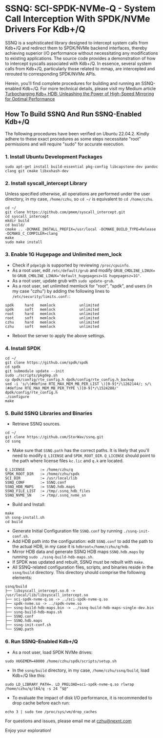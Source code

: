 # SSNQ: SCI-SPDK-NVMe-Q - System Call Interception With SPDK/NVMe Drivers For Kdb+/Q
SSNQ is a sophisticated library designed to intercept system calls from Kdb+/Q and redirect them to SPDK/NVMe backend interfaces, thereby achieving superior I/O performance without necessitating any modifications to existing applications. The source code provides a demonstration of how to intercept syscalls associated with Kdb+/Q. In essence, several system calls from Kdb+/Q, particularly those related to mmap, are intercepted and rerouted to corresponding SPDK/NVMe APIs.

Herein, you'll find complete procedures for building and running an SSNQ-enabled Kdb+/Q. For more technical details, please visit my Medium article [Turbocharging Kdb+ HDB: Unleashing the Power of High-Speed Mirroring for Optimal Performance](https://medium.com/@colinzhu/turbocharging-kdb-hdb-unleashing-the-power-of-high-speed-mirroring-for-optimal-performance-7f9df2557c02)

## How To Build SSNQ And Run SSNQ-Enabled Kdb+/Q
The following procedures have been verified on Ubuntu 22.04.2. Kindly adhere to these exact procedures as some steps necessitate "root" permissions and will require "sudo" for accurate execution.

### 1. Install Ubuntu Development Packages
```
sudo apt-get install build-essential pkg-config libcapstone-dev pandoc clang git cmake libxxhash-dev
```

### 2. Install syscall_intercept Library
Unless specified otherwise, all operations are performed under the user directory, in my case, ```/home/czhu```, so ```cd ~/``` is equivalent to ```cd /home/czhu```.
```
cd ~/
git clone https://github.com/pmem/syscall_intercept.git
cd syscall_intercept
mkdir build
cd build/
cmake .. -DCMAKE_INSTALL_PREFIX=/usr/local -DCMAKE_BUILD_TYPE=Release -DCMAKE_C_COMPILER=clang
make
sudo make install
```

### 3. Enable 1G Hugepage and Unlimited mem_lock
* Check if ```pdpe1gb``` is supported by reviewing ```/proc/cpuinfo```.
* As a root user, edit ```/etc/default/grub``` and modify ```GRUB_CMDLINE_LINUX=``` to ```GRUB_CMDLINE_LINUX="default_hugepagesz=1G hugepagesz=1G"```.
* As a root user, update grub with ```sudo update-grub```.
* As a root user, set unlimited memlock for "root", "spdk", and users (in my case "czhu") by adding the following lines to ```/etc/security/limits.conf:```:
```
spdk     hard   memlock           unlimited
spdk     soft   memlock           unlimited
root     hard   memlock           unlimited
root     soft   memlock           unlimited
czhu     hard   memlock           unlimited
czhu     soft   memlock           unlimited
```
* Reboot the server to apply the above settings.

### 4. Install SPDK
```
cd ~/
git clone https://github.com/spdk/spdk
cd spdk
git submodule update --init
sudo ./scripts/pkgdep.sh
cp dpdk/config/rte_config.h dpdk/config/rte_config.h_backup
sed -i 's/\(#define RTE_MAX_MEM_MB_PER_LIST \)[0-9]*/\1262144/; s/\(#define RTE_MAX_MEM_MB_PER_TYPE \)[0-9]*/\1524288/' dpdk/config/rte_config.h
./configure
make
```

### 5. Build SSNQ Libraries and Binaries
* Retrieve SSNQ sources.
```
cd ~/
git clone https://github.com/StorWav/ssnq.git
cd ssnq
```
* Make sure that ```SSNQ.path``` has the correct paths. It is likely that you'll need to modify ```Q_LICENSE``` and ```SPDK_ROOT_DIR```. ```Q_LICENSE``` should point to the path where license files ```kc.lic``` and ```q.k``` are located.
```
Q_LICENSE       := /home/czhu/q
SPDK_ROOT_DIR   := /home/czhu/spdk
SCI_DIR         := /usr/local/lib
SSNQ_CONF       := SSNQ.conf
SSNQ_HDB_MAPS   := SSNQ.hdb.maps
SSNQ_FILE_LIST  := /tmp/.ssnq_hdb_files
SSNQ_NVME_SN    := /tmp/.ssnq_nvme_sn
```
* Build and Install:
```
make
sh ssnq-install.sh
cd build
```
* Generate Initial Configuration file ```SSNQ.conf``` by running ```./ssnq-init-conf.sh```.
* Add HDB path into the configuration: edit ```SSNQ.conf``` to add the path to the actual HDB, in my case it is ```hdbroot=/home/czhu/q/hdb```.
* Mirror HDB data and generate SSNQ HDB maps ```SSNQ.hdb.maps``` by running ```sudo ./ssnq-build-hdb-maps.sh```.
* If SPDK was updated and rebuilt, SSNQ must be rebuilt with ```make```.
* All SSNQ-related configuration files, scripts, and binaries reside in the ```ssnq/build``` directory. This directory should comprise the following elements:
```
ssnq/build
├── libsyscall_intercept.so.0 -> /usr/local/lib/libsyscall_intercept.so
├── sci-spdk-nvme-q.so -> ../sci-spdk-nvme-q.so
├── spdk-nvme.so -> ../spdk-nvme.so
├── ssnq-build-hdb-maps.bin -> ../ssnq-build-hdb-maps-single-dev.bin
├── ssnq-build-hdb-maps.sh
├── SSNQ.conf
├── SSNQ.hdb.maps
├── ssnq-init-conf.sh
└── SSNQ.path
```

### 6. Run SSNQ-Enabled Kdb+/Q
* As a root user, load SPDK NVMe drives:
```
sudo HUGEMEM=40000 /home/czhu/spdk/scripts/setup.sh
```
* In the ```ssnq/build``` directory, in my case, ```/home/czhu/ssnq/build```, load Kdb+/Q like this:
```
sudo LD_LIBRARY_PATH=. LD_PRELOAD=sci-spdk-nvme-q.so rlwrap /home/czhu/q/l64/q -s 24 "$@"
```
* To evaluate the impact of disk I/O performance, it is recommended to drop cache before each run:
```
echo 3 | sudo tee /proc/sys/vm/drop_caches
```

For questions and issues, please email me at czhu@nexnt.com

Enjoy your exploration!
